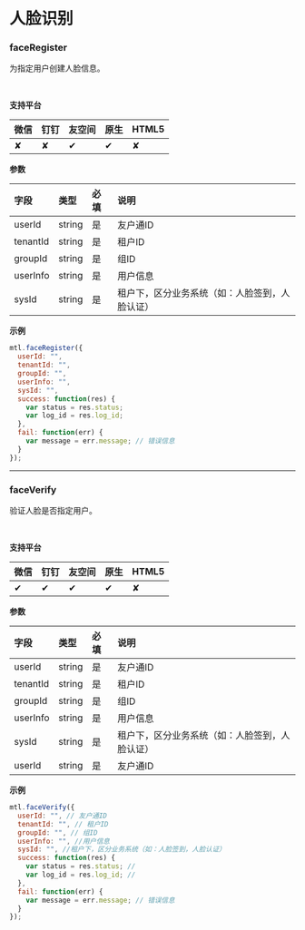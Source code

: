 # 人脸识别

<a name="MTL_faceRegister" class="anchor"></a>
### faceRegister
为指定用户创建人脸信息。

<br>

**支持平台**

| **微信** | **钉钉** | **友空间** | **原生** | **HTML5** |
| :--- | :--- | :--- | :--- | :--- |
|  ✘ |  ✘ | ✔︎ | ✔︎ | ✘ |


**参数**

| **字段** | **类型** | **必填** | **说明** |
| :--- | :--- | :--- | :--- |
| userId | string | 是 | 友户通ID  |
| tenantId | string | 是 | 租户ID |
| groupId | string | 是 | 组ID |
| userInfo | string | 是 | 用户信息 |
| sysId | string | 是 | 租户下，区分业务系统（如：人脸签到，人脸认证） |


**示例**
```javascript
mtl.faceRegister({
  userId: "",
  tenantId: "",
  groupId: "",
  userInfo: "",
  sysId: "",
  success: function(res) {
    var status = res.status;
    var log_id = res.log_id;
  },
  fail: function(err) {
    var message = err.message; // 错误信息
  }
});
```

---


<a name="MTL_faceVerify" class="anchor"></a>
### faceVerify
验证人脸是否指定用户。

<br>

**支持平台**

| **微信** | **钉钉** | **友空间** | **原生** | **HTML5** |
| :--- | :--- | :--- | :--- | :--- |
| ✔︎ | ✔︎ | ✔︎ | ✔︎ | ✘ |


**参数**

| **字段** | **类型** | **必填** | **说明** |
| :--- | :--- | :--- | :--- |
| userId | string | 是 | 友户通ID  |
| tenantId | string | 是 | 租户ID |
| groupId | string | 是 | 组ID |
| userInfo | string | 是 | 用户信息 |
| sysId | string | 是 | 租户下，区分业务系统（如：人脸签到，人脸认证） |
| userId | string | 是 | 友户通ID  |


**示例**
```javascript
mtl.faceVerify({
  userId: "", // 友户通ID
  tenantId: "", // 租户ID
  groupId: "", // 组ID
  userInfo: "", //用户信息
  sysId: "", //租户下，区分业务系统（如：人脸签到，人脸认证）
  success: function(res) {
    var status = res.status; //
    var log_id = res.log_id; //
  },
  fail: function(err) {
    var message = err.message; // 错误信息
  }
});
```


